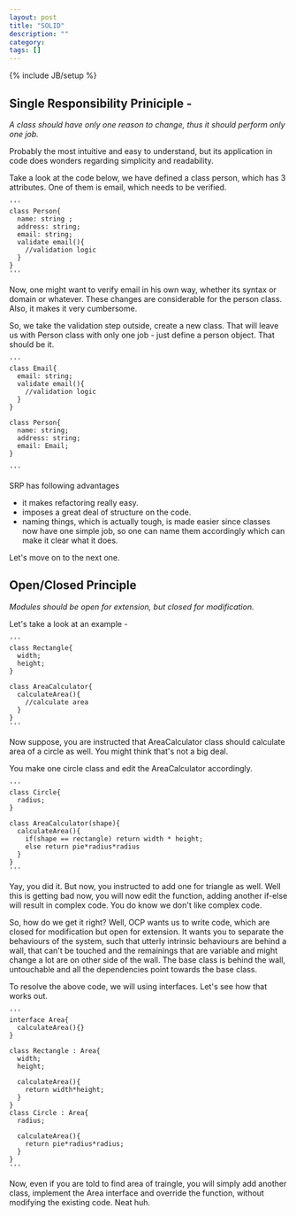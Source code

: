 ```yaml
---
layout: post
title: "SOLID"
description: ""
category: 
tags: []
---
```

{% include JB/setup %}


## Single Responsibility Priniciple -
_A class should have only one reason to change, thus it should perform
only one job._

Probably the most intuitive and easy to understand, but its application
in code does wonders regarding simplicity and readability.

Take a look at the code below, we have defined a class person, which has
3 attributes. One of them is email, which needs to be verified.

    '''
    class Person{
      name: string ;
      address: string;
      email: string;
      validate email(){
        //validation logic
      }
    }
    '''

Now, one might want to verify email in his own way, whether its syntax
or domain or whatever. These changes are considerable for the person
class. Also, it makes it very cumbersome.

So, we take the validation step outside, create a new class. That will
leave us with Person class with only one job - just define a person
object. That should be it.

    '''
    class Email{
      email: string;
      validate email(){
        //validation logic
      }
    }

    class Person{
      name: string;
      address: string;
      email: Email;
    }

    '''

SRP has following advantages

- it makes refactoring really easy.
- imposes a great deal of structure on the code.
- naming things, which is actually tough, is made easier since classes
  now have one simple job, so one can name them accordingly which can
  make it clear what it does.

Let's move on to the next one.

## Open/Closed Principle

*Modules should be open for extension, but closed for modification.*

Let's take a look at an example -

    '''
    class Rectangle{
      width;
      height;
    }

    class AreaCalculator{
      calculateArea(){
        //calculate area
      }
    }
    '''

Now suppose, you are instructed that AreaCalculator class should
calculate area of a circle as well. You might think that's not a big
deal.

You make one circle class and edit the AreaCalculator accordingly.

    '''
    class Circle{
      radius;
    }

    class AreaCalculator(shape){
      calculateArea(){
        if(shape == rectangle) return width * height;
        else return pie*radius*radius
      }
    }
    '''

Yay, you did it. But now, you instructed to add one for triangle as
well. Well this is getting bad now, you will now edit the function,
adding another if-else will result in complex code. You do know we don't
like complex code.

So, how do we get it right? Well, OCP wants us to write code, which are
closed for modification but open for extension. It wants you to separate
the behaviours of the system, such that utterly intrinsic behaviours are
behind a wall, that can't be touched and the remainings that are
variable and might change a lot are on other side of the wall. The base
class is behind the wall, untouchable and all the dependencies point
towards the base class.

To resolve the above code, we will using interfaces. Let's see how that
works out.

    '''
    interface Area{
      calculateArea(){}
    }

    class Rectangle : Area{
      width;
      height;

      calculateArea(){
        return width*height;
      }
    }
    class Circle : Area{
      radius;

      calculateArea(){
        return pie*radius*radius;
      }
    }
    '''

Now, even if you are told to find area of traingle, you will simply add
another class, implement the Area interface and override the function,
without modifying the existing code. Neat huh.
